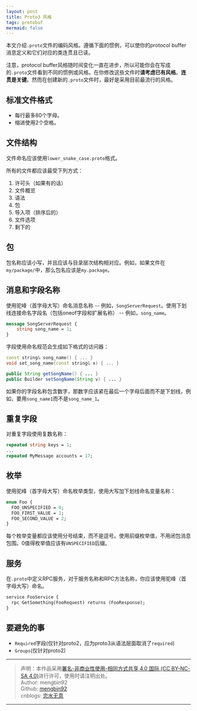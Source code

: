 ```yaml
---
layout: post
title: Proto3 风格
tags: protobuf
mermaid: false
---  
```


本文介绍`.proto`文件的编码风格。遵循下面的惯例，可以使你的protocol buffer消息定义和它们对应的类连贯且已读。  

注意，protocol buffer风格随时间变化一直在进步，所以可能你会在写成的`.proto`文件看到不同的惯例或风格。在你修改这些文件时**请考虑已有风格**。**连贯是关键**。然而在创建新的`.proto`文件时，最好是采用目前最流行的风格。  

## 标准文件格式  

- 每行最多80个字母。
- 缩进使用2个空格。  

## 文件结构  

文件命名应该使用`lower_snake_case.proto`格式。  

所有的文件都应该最受下列方式：  

1. 许可头（如果有的话）
2. 文件概览
3. 语法
4. 包
5. 导入项（排序后的）
6. 文件选项
7. 剩下的

## 包  

包名称应该小写，并且应该与目录层次结构相对应。例如，如果文件在`my/package/`中，那么包名应该是`my.package`。  

## 消息和字段名称  

使用驼峰（首字母大写）命名消息名称 -- 例如，`SongServerRequest`。使用下划线连接命名字段名（包括oneof字段和扩展名称） -- 例如，`song_name`。  

```proto
message SongServerRequest {
    string song_name = 1;
}
```  

字段使用命名规范会生成如下格式的访问器：  

```c++
const string& song_name() { ... }
void set_song_name(const string& x) { ... }
```  

```java
public String getSongName() { ... }
public Builder setSongName(String v) { ... }
```  

如果你的字段名称包含数字，那数字应该紧在最后一个字母后面而不是下划线，例如，要用`song_name1`而不是`song_name_1`。  

## 重复字段  

对重复字段使用复数名称：  

```proto
repeated string keys = 1;
...
repeated MyMessage accounts = 17;
```  

## 枚举  

使用驼峰（首字母大写）命名枚举类型，使用大写加下划线命名变量名称：  

```proto
enum Foo {
  FOO_UNSPECIFIED = 0;
  FOO_FIRST_VALUE = 1;
  FOO_SECOND_VALUE = 2;
}
```  

每个枚举变量都应该使用分号结束，而不是逗号。使用前缀枚举值，不用闭包消息包围。0值得枚举值应该有`UNSPECIFIED`后缀。  

## 服务  

在`.proto`中定义RPC服务，对于服务名称和RPC方法名称，你应该使用驼峰（首字母大写）命名。  

```proto
service FooService {
  rpc GetSomething(FooRequest) returns (FooResponse);
}
```  

## 要避免的事  

- `Required`字段(仅针对proto2，应为proto3从语法层面取消了`required`)
- `Groups`(仅针对proto2)

---

> 声明：本作品采用[署名-非商业性使用-相同方式共享 4.0 国际 (CC BY-NC-SA 4.0)](https://creativecommons.org/licenses/by-nc-sa/4.0/deed.zh)进行许可，使用时请注明出处。  
> Author: mengbin92  
> Github: [mengbin92](https://mengbin92.github.io/)  
> cnblogs: [恋水无意](https://www.cnblogs.com/lianshuiwuyi/)  

---
